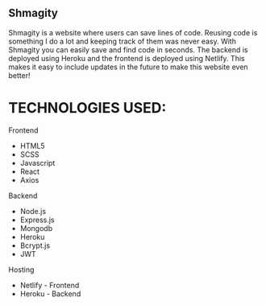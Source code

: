## Shmagity

Shmagity is a website where users can save lines of code. Reusing code is something I do a lot and keeping track of them was never easy. With Shmagity you can easily save and find code in seconds. The backend is deployed using Heroku and the frontend is deployed using Netlify. This makes it easy to include updates in the future to make this website even better!


# TECHNOLOGIES USED:

Frontend 

* HTML5
* SCSS
* Javascript
* React
* Axios

Backend 

* Node.js
* Express.js
* Mongodb
* Heroku
* Bcrypt.js
* JWT

Hosting 

* Netlify - Frontend
* Heroku - Backend

